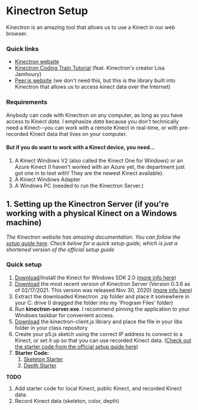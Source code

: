# Kinectron Setup
Kinectron is an amazing tool that allows us to use a Kinect in our web browser.

### Quick links
* [Kinectron website](https://kinectron.github.io/)
* [Kinectron Coding Train Tutorial](https://www.youtube.com/watch?v=BV6xK3EOznI) (feat. Kinectron's creator Lisa Jamhoury)
* [Peer.js website](https://peerjs.com/) (we don't need this, but this is the library built into Kinectron that allows us to access kinect data over the Internet)

### Requirements
Anybody can code with Kinectron on any computer, as long as you have access to Kinect *data.* I emphasize *data* because you don't technically need a Kinect--you can work with a remote Kinect in real-time, or with pre-recorded Kinect data that lives on your computer.

#### But if you do want to work with a Kinect device, you need...
1. A Kinect Windows V2 (also called the Kinect One for Windows) or an Azure Kinect (I haven't worked with an Azure yet, the department just got one in to test with! They are the newest Kinect available).
2. A Kinect Windows Adapter
3. A Windows PC (needed to run the Kinectron Server.)

## **1. Setting up the Kinectron Server (if you're working with a physical Kinect on a Windows machine)**
*The Kinectron website has amazing documentation. You can follow the [setup guide here](https://kinectron.github.io/#/server/getting-started). Check below for a quick setup guide, which is just a shortened version of the official setup guide*

### Quick setup
1. [Download](https://download.microsoft.com/download/F/2/D/F2D1012E-3BC6-49C5-B8B3-5ACFF58AF7B8/KinectSDK-v2.0_1409-Setup.exe)/Install the Kinect for Windows SDK 2.0 ([more info here](https://www.microsoft.com/en-us/download/confirmation.aspx?id=44561))
2. [Download](https://github.com/kinectron/kinectron/releases/tag/0.3.6) the most recent version of Kinectron Server (Version 0.3.6 as of 02/17/2021. This version was released Nov 30, 2020) ([more info here](https://github.com/kinectron/kinectron/releases/tag/0.3.6))
3. Extract the downloaded Kinectron .zip folder and place it somewhere in your C: drive (I dragged the folder into my 'Program Files' folder)
4. Run **kinectron-server.exe**. I recommend pinning the application to your Windows taskbar for convenient access.
5. [Download](https://cdn.jsdelivr.net/gh/kinectron/kinectron@0.3.6/client/dist/kinectron-client.js) the kinectron-client.js library and place the file in your libs folder in your class repository
6. Create your p5.js sketch using the correct IP address to connect to a Kinect, or set it up so that you can use recorded Kinect data. ([Check out the starter code from the official setup guide here](https://kinectron.github.io/#/api/getting-started))
7. **Starter Code:**
   1. [Skeleton Starter](skeleton_starter/)
   2. [Depth Starter](depth_starter/)


**TODO**
1. Add starter code for local Kinect, public Kinect, and recorded Kinect data.
2. Record Kinect data (skeleton, color, depth)